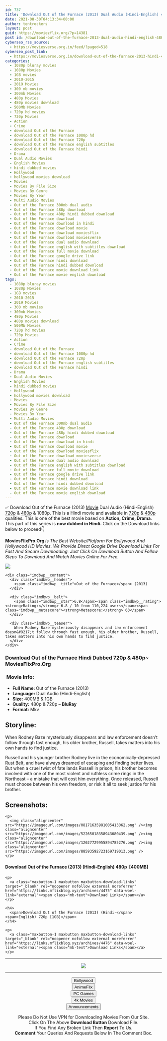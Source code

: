 ```yaml
---
id: 737
title: 'Download Out of the Furnace (2013) Dual Audio (Hindi-English) 480p [400MB] || 720p [1GB]'
date: 2021-08-30T04:13:34+00:00
author: tentrockers
layout: post
guid: https://moviezflix.org/?p=14381
post id: /download-out-of-the-furnace-2013-dual-audio-hindi-english-480p-400mb-720p-1gb/
cyberseo_rss_source:
  - https://moviesverse.org.in/feed/?paged=518
cyberseo_post_link:
  - https://moviesverse.org.in/download-out-of-the-furnace-2013-hindi-480p-720p/
categories:
  - 1080p bluray movies
  - 1080p Movies
  - 1GB movies
  - 2010-2015
  - 2019 Movies
  - 300 mb movies
  - 300mb Movies
  - 480p Movies
  - 480p movies download
  - 500Mb Movies
  - 720p hd movies
  - 720p Movies
  - Action
  - Crime
  - download Out of the Furnace
  - download Out of the Furnace 1080p hd
  - download Out of the Furnace 720p
  - download Out of the Furnace english subtitles
  - download Out of the Furnace hindi
  - Drama
  - Dual Audio Movies
  - English Movies
  - hindi dubbed movies
  - Hollywood
  - hollywood movies download
  - Movies
  - Movies By File Size
  - Movies By Genre
  - Movies By Year
  - Multi Audio Movies
  - Out of the Furnace 300mb dual audio
  - Out of the Furnace 480p download
  - Out of the Furnace 480p hindi dubbed download
  - Out of the Furnace download
  - Out of the Furnace download in hindi
  - Out of the Furnace download movie
  - Out of the Furnace download moviesflix
  - Out of the Furnace download moviesverse
  - Out of the Furnace dual audio download
  - Out of the Furnace english with subtitles download
  - Out of the Furnace full movie download
  - Out of the Furnace google drive link
  - Out of the Furnace hindi download
  - Out of the Furnace hindi dubbed download
  - Out of the Furnace movie download link
  - Out of the Furnace movie english download
tags:
  - 1080p bluray movies
  - 1080p Movies
  - 1GB movies
  - 2010-2015
  - 2019 Movies
  - 300 mb movies
  - 300mb Movies
  - 480p Movies
  - 480p movies download
  - 500Mb Movies
  - 720p hd movies
  - 720p Movies
  - Action
  - Crime
  - download Out of the Furnace
  - download Out of the Furnace 1080p hd
  - download Out of the Furnace 720p
  - download Out of the Furnace english subtitles
  - download Out of the Furnace hindi
  - Drama
  - Dual Audio Movies
  - English Movies
  - hindi dubbed movies
  - Hollywood
  - hollywood movies download
  - Movies
  - Movies By File Size
  - Movies By Genre
  - Movies By Year
  - Multi Audio Movies
  - Out of the Furnace 300mb dual audio
  - Out of the Furnace 480p download
  - Out of the Furnace 480p hindi dubbed download
  - Out of the Furnace download
  - Out of the Furnace download in hindi
  - Out of the Furnace download movie
  - Out of the Furnace download moviesflix
  - Out of the Furnace download moviesverse
  - Out of the Furnace dual audio download
  - Out of the Furnace english with subtitles download
  - Out of the Furnace full movie download
  - Out of the Furnace google drive link
  - Out of the Furnace hindi download
  - Out of the Furnace hindi dubbed download
  - Out of the Furnace movie download link
  - Out of the Furnace movie english download
---
```

<div class="thecontent clearfix">
  <p>
    ✅ Download Out of the Furnace (2013) <a href="https://moviesverse.org.in/category/movies/" data-wpel-link="internal">Movie</a> Dual Audio (Hindi-English) <a href="https://moviesverse.org.in/720p-movies/" data-wpel-link="internal">720p</a>&nbsp;&&nbsp;<a href="https://moviesverse.org.in/480p-movies/" data-wpel-link="internal">480p</a> & 1080p. This is a Hindi movie and available in <a href="https://moviesverse.org.in/720p-movies/" data-wpel-link="internal">720p</a>&nbsp;&&nbsp;<a href="https://moviesverse.org.in/480p-movies/" data-wpel-link="internal">480p</a> qualities. This is one of the best movie based on <strong>Action, Crime, Drama</strong>. This part of this series is <strong>now dubbed in <span>Hindi.&nbsp;</span></strong><span>Click on the Download links below to proceed👇</span>
  </p>
  
  <p>
    <strong><span>MoviesFlixPro.Org&nbsp;</span></strong><em>is The Best Website/Platform For Bollywood And Hollywood HD Movies. We Provide Direct Google Drive Download Links For Fast And Secure Downloading. Just Click On Download Button And Follow Steps To&nbsp;Download And Watch Movies Online For Free.</em>
  </p>
  
  <div class="imdbwp imdbwp--movie dark">
    <div class="imdbwp__thumb">
      <a class="imdbwp__link" target="_blank" title="Out of the Furnace" href="https://www.imdb.com/title/tt1206543/" rel="nofollow external noopener noreferrer" data-wpel-link="external"><img class="imdbwp__img" src="https://m.media-amazon.com/images/M/MV5BMTc2MTQ4MDU4NV5BMl5BanBnXkFtZTgwOTU1ODgzMDE@._V1_SX300.jpg" /></a>
    </div>
    
    <div class="imdbwp__content">
      <div class="imdbwp__header">
        <span class="imdbwp__title">Out of the Furnace</span> (2013)
      </div>
      
      <div class="imdbwp__belt">
        <span class="imdbwp__star">6.8</span><span class="imdbwp__rating"><strong>Rating:</strong> 6.8 / 10 from 110,224 users</span><span class="imdbwp__metascore"><strong>Metascore:</strong> 63</span>
      </div>
      
      <div class="imdbwp__teaser">
        When Rodney Baze mysteriously disappears and law enforcement doesn&#8217;t follow through fast enough, his older brother, Russell, takes matters into his own hands to find justice.
      </div>
    </div>
  </div>
  
  <h3>
    <span>Download Out of the Furnace Hindi Dubbed 720p & 480p~ MoviesFlixPro.Org</span>
  </h3>
  
  <h3>
    <span>&nbsp;Movie Info:&nbsp;</span>
  </h3>
  
  <ul>
    <li>
      <strong>Full Name: </strong>Out of the Furnace (2013)
    </li>
    <li>
      <strong>Language:</strong> Dual Audio (Hindi-English)
    </li>
    <li>
      <strong>Size:</strong> 400MB & 1GB
    </li>
    <li>
      <strong>Quality:</strong> 480p & 720p – <span><strong>BluRay</strong></span>
    </li>
    <li>
      <strong>Format:</strong>&nbsp;Mkv
    </li>
  </ul>
  
  <h2>
    <span>Storyline:</span>
  </h2>
  
  <p>
    When Rodney Baze mysteriously disappears and law enforcement doesn’t follow through fast enough, his older brother, Russell, takes matters into his own hands to find justice.
  </p>
  
  <div>
    Russell and his younger brother Rodney live in the economically-depressed Rust Belt, and have always dreamed of escaping and finding better lives. But when a cruel twist of fate lands Russell in prison, his brother becomes involved with one of the most violent and ruthless crime rings in the Northeast – a mistake that will cost him everything. Once released, Russell must choose between his own freedom, or risk it all to seek justice for his brother.
  </div>
  
  <div class="summary_text">
    <h2>
      <span>Screenshots:</span>
    </h2>
    
    <p>
      <img class="aligncenter" src="https://imagecurl.com/images/08171635981005413062.png" /><img class="aligncenter" src="https://imagecurl.com/images/52265018358943680439.png" /><img class="aligncenter" src="https://imagecurl.com/images/12627729955894785276.png" /><img class="aligncenter" src="https://imagecurl.com/images/88593592723169719013.png" />
    </p>
  </div>
  
  <div class="inline canwrap">
    <h4>
      <span>Download Out of the Furnace (2013) (Hindi-English) </span><span>480p&nbsp; [400MB]</span>
    </h4>
    
    <p>
      <a class="maxbutton-1 maxbutton maxbutton-download-links" target="_blank" rel="noopener nofollow external noreferrer" href="https://links.mflixblog.xyz/archives/4475" data-wpel-link="external"><span class="mb-text">Download Links</span></a>
    </p>
    
    <h4>
      <span>Download Out of the Furnace (2013) (Hindi-</span><span>English) 720p [1GB]</span>
    </h4>
    
    <p>
      <a class="maxbutton-1 maxbutton maxbutton-download-links" target="_blank" rel="noopener nofollow external noreferrer" href="https://links.mflixblog.xyz/archives/4476" data-wpel-link="external"><span class="mb-text">Download Links</span></a>
    </p>
  </div>
</div>

<center>
  </p> 
  
  <hr />
  
  <p>
    <a href="http://gdrivepro.xyz/join.php" data-wpel-link="external" target="_blank" rel="nofollow external noopener noreferrer"><img src="https://i.imgur.com/FhMdWdW.png" /></a>
  </p>
  
  <hr />
  
  <p>
    <a href="https://dogemovies.xyz" target="_blank" data-wpel-link="external" rel="nofollow external noopener noreferrer"><button class="button button5">Bollywood</button></a><br /> <a href="https://animeflix.in" target="_blank" data-wpel-link="external" rel="nofollow external noopener noreferrer"><button class="button button5">AnimeFlix</button></a><br /> <a href="https://gamesflix.net/" target="_blank" data-wpel-link="external" rel="nofollow external noopener noreferrer"><button class="button button5">PC Games</button></a><br /> <a href="https://uhdmovies.in" target="_blank" data-wpel-link="external" rel="nofollow external noopener noreferrer"><button class="button button5">4k Movies</button></a><br /> <a href="https://moviesverse.org.in/announcements/" target="_blank" data-wpel-link="internal" rel="noopener"><button class="button button5">Announcements</button></a>
  </p>
  
  <div class="alert alert-danger">
    Please Do Not Use VPN for Downloading Movies From Our Site.
  </div>
  
  <div class="alert alert-success">
    Click On The Above <strong>Download Button</strong> Download File.
  </div>
  
  <div class="alert alert-warning">
    If You Find Any Broken Link Then <strong>Report</strong> To Us.
  </div>
  
  <div class="alert alert-info">
    <strong>Comment</strong> Your Queries And Requests Below In The Comment Box.
  </div>
  
  <p>
    </center>
  </p>